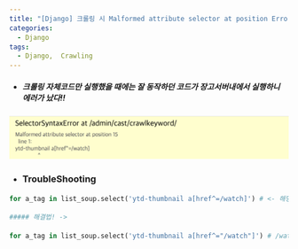 ```yaml
---
title: "[Django] 크롤링 시 Malformed attribute selector at position Error 해결하기"
categories:
  - Django
tags:
  - Django,  Crawling
---
```


- ##### 크롤링 자체코드만 실행했을 때에는 잘 동작하던 코드가 장고서버내에서 실행하니 에러가 났다!!

![Django-Malformed-error](../_imgs/Django-Malformed-error.png)

- ###  TroubleShooting

``` python
for a_tag in list_soup.select('ytd-thumbnail a[href^=/watch]') # <- 해당 부분에서 에러 발생

##### 해결법! ->

for a_tag in list_soup.select('ytd-thumbnail a[href^="/watch"]') # /watch 해당 부분에 ""를 감싸주면 해결~ 
```

